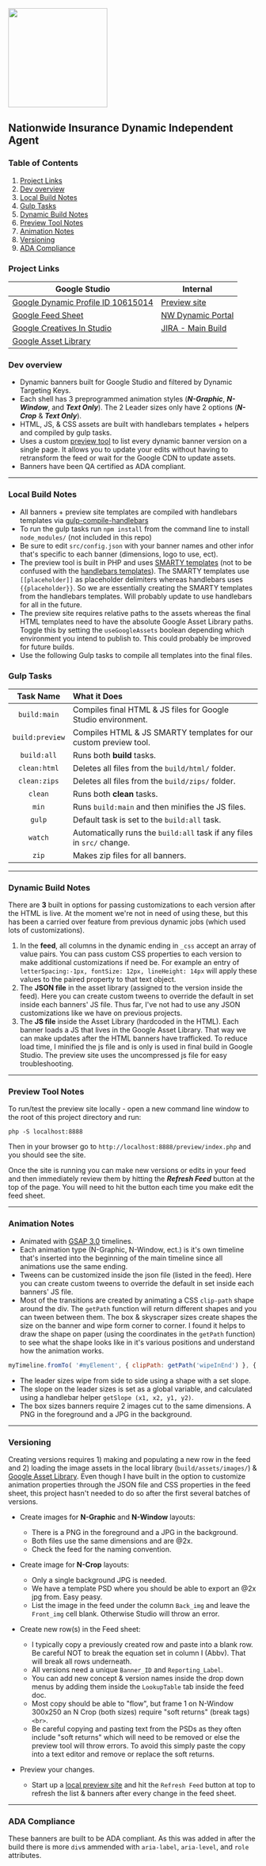 <img src="http://nwemailhost.com/img/fays2018/logo_2x.png" alt="" width="200"/>

## Nationwide Insurance Dynamic Independent Agent 

### Table of Contents
1. [Project Links](#project-links)
2. [Dev overview](#dev-overview)
3. [Local Build Notes](#local-build-notes)
4. [Gulp Tasks](#gulp-tasks)
5. [Dynamic Build Notes](#dynamic-build-notes)
6. [Preview Tool Notes](#preview-tool-notes)
7. [Animation Notes](#animation-notes)
8. [Versioning](#versioning)
9. [ADA Compliance](#ada-compliance)


### Project Links

Google Studio | Internal
-------------|-----------
[Google Dynamic Profile ID&nbsp;10615014](https://www.google.com/doubleclick/studio/#ContentManagement/ProfileGuides:id=10024964&pr=10671564) | [Preview site](https://www.campaign.hogarthww.digital/ctus-nationwide/nationwide-h216652/preview/)
[Google Feed Sheet](https://docs.google.com/spreadsheets/d/19fokeHLH4s2s-O4h7hFQtM_xMMeHfnpYio12QXpGBco/edit?usp=sharing) | [NW Dynamic Portal](https://app.smartsheet.com/b/publish?EQBCT=70380f11c65145f0877331e26abd1ab4)
[Google Creatives In&nbsp;Studio](https://www.google.com/doubleclick/studio/#campaign:campaignId=60276429&advertiserId=42896968&ownerId=300648) | [JIRA - Main Build](https://hogarthdigital.atlassian.net/browse/CTUS-423)
[Google&nbsp;Asset&nbsp;Library](###) | 

### Dev overview

- Dynamic banners built for Google Studio and filtered by Dynamic Targeting Keys.
- Each shell has 3 preprogrammed animation styles (___N-Graphic___, ___N-Window___, and ___Text Only___). The 2 Leader sizes only have 2 options (___N-Crop___ & ___Text Only___).
- HTML, JS, & CSS assets are built with handlebars templates + helpers and compiled by gulp tasks.
- Uses a custom [preview tool](https://www.campaign.hogarthww.digital/ctus-nationwide/nationwide-h216652/preview/) to list every dynamic banner version on a single page. It allows you to update your edits without having to retransform the feed or wait for the Google CDN to update assets.
- Banners have been QA certified as ADA compliant.
---

### Local Build Notes

- All banners + preview site templates are compiled with handlebars templates via [gulp-compile-handlebars](https://www.npmjs.com/package/gulp-compile-handlebars)
- To run the gulp tasks run `npm install` from the command line to install `node_modules/` (not included in this repo)
- Be sure to edit `src/config.json` with your banner names and other infor that's specific to each banner (dimensions, logo to use, ect). 
- The preview tool is built in PHP and uses [SMARTY templates](https://www.smarty.net/) (not to be confused with the [handlebars templates](https://handlebarsjs.com)). The SMARTY templates use `[[placeholder]]` as placeholder delimiters  whereas handlebars uses `{{placeholder}}`. So we are essentially creating the SMARTY templates from the handlebars templates. Will probably update to use handlebars for all in the future.
- The preview site requires relative paths to the assets whereas the final HTML templates need to have the absolute Google Asset Library paths. Toggle this by setting the `useGoogleAssets` boolean depending which environment you intend to publish to. This could probably be improved for future builds.
- Use the following Gulp tasks to compile all templates into the final files.

### Gulp Tasks

| Task Name | What it Does
| :----: | :---
|`build:main` | Compiles final HTML & JS files for Google Studio environment.
|`build:preview` | Compiles HTML & JS SMARTY templates for our custom preview tool.
|`build:all` | Runs both **build** tasks.
|`clean:html` | Deletes all files from the `build/html/` folder.
|`clean:zips` | Deletes all files from the `build/zips/` folder.
|`clean` | Runs both **clean** tasks.
|`min` | Runs `build:main` and then minifies the JS files.
|`gulp` | Default task is set to the `build:all` task.
|`watch` | Automatically runs the `build:all` task if any files in `src/` change.
|`zip` | Makes zip files for all banners.

---
### Dynamic Build Notes

There are **3** built in options for passing customizations to each version after the HTML is live. At the moment we're not in need of using these, but this has been a carried over feature from previous dynamic jobs (which used lots of customizations).
1. In the **feed**, all columns in the dynamic ending in `_css` accept an array of value pairs. You can pass custom CSS properties to each version to make additional customizations if need be. For example an entry of `letterSpacing:-1px, fontSize: 12px, lineHeight: 14px` will apply these values to the paired property to that text object.
2. The **JSON file** in the asset library (assigned to the version inside the feed). Here you can create custom tweens to override the default in set inside each banners' JS file. Thus far, I've not had to use any JSON customizations like we have on previous projects.
3. The **JS file** inside the Asset Library (hardcoded in the HTML). Each banner loads a JS that lives in the Google Asset Library. That way we can make updates after the HTML banners have trafficked. To reduce load time, I minified the js file and is only is used in final build in Google Studio. The preview site uses the uncompressed js file for easy troubleshooting.

---
### Preview Tool Notes
To run/test the preview site locally - open a new command line window to the root of this project directory and run:
```cli
php -S localhost:8888
```
Then in your browser go to `http://localhost:8888/preview/index.php` and you should see the site.

Once the site is running you can make new versions or edits in your feed and then immediately review them by hitting the ___Refresh Feed___ button at the top of the page. You will need to hit the button each time you make edit the feed sheet.

---
### Animation Notes

- Animated with [GSAP 3.0](https://greensock.com/gsap/) timelines.
- Each animation type (N-Graphic, N-Window, ect.) is it's own timeline that's inserted into the beginning of the main timeline since all animations use the same ending.
- Tweens can be customized inside the json file (listed in the feed). Here you can create custom tweens to override the default in set inside each banners' JS file.
- Most of the transitions are created by animating a CSS `clip-path` shape around the div. The `getPath` function will return different shapes and you can tween between them. The box & skyscraper sizes create shapes the size on the banner and wipe form corner to corner. I found it helps to draw the shape on paper (using the coordinates in the `getPath` function) to see what the shape looks like in it's various positions and understand how the animation works.
```javascript
myTimeline.fromTo( '#myElement', { clipPath: getPath('wipeInEnd') }, { clipPath: getPath('wipeOutToLeft') })
````
- The leader sizes wipe from side to side using a shape with a set slope.
- The slope on the leader sizes is set as a global variable, and calculated using a handlebar helper `getSlope (x1, x2, y1, y2)`.
- The box sizes banners require 2 images cut to the same dimensions. A PNG in the foreground and a JPG in the background.

---
### Versioning
Creating versions requires 1) making and populating a new row in the feed and 2) loading the image assets in the local library (`build/assets/images/`) & [Google&nbsp;Asset&nbsp;Library](###). Even though I have built in the option to customize animation properties through the JSON file and CSS properties in the feed sheet, this project hasn't needed to do so after the first several batches of versions.

- Create images for **N-Graphic** and **N-Window** layouts:
    - There is a PNG in the foreground and a JPG in the background. 
    - Both files use the same dimensions and are @2x. 
    - Check the feed for the naming convention.

- Create image for **N-Crop** layouts:
    - Only a single background JPG is needed. 
    - We have a template PSD where you should be able to export an @2x jpg from. Easy peasy. 
    - List the image in the feed under the column `Back_img` and leave the `Front_img` cell blank. Otherwise Studio will throw an error.

- Create new row(s) in the Feed sheet:
	- I typically copy a previously created row and paste into a blank row. Be careful NOT to break the equation set in column I (Abbv). That will break all rows underneath.
  - All versions need a unique `Banner_ID` and `Reporting_Label`. 
  - You can add new concept & version names inside the drop down menus by adding them inside the `LookupTable` tab inside the feed doc.
  - Most copy should be able to "flow", but frame 1 on N-Window 300x250 an N Crop (both sizes) require "soft returns" (break tags) `<br>`.
  - Be careful copying and pasting text from the PSDs as they often include "soft returns" which will need to be removed or else the preview tool will throw errors. To avoid this simply paste the copy into a text editor and remove or replace the soft returns.
- Preview your changes.
  - Start up a [local preview site](#preview-tool-notes) and hit the `Refresh Feed` button at top to refresh the list & banners after every change in the feed sheet.

---
### ADA Compliance
These banners are built to be ADA compliant. As this was added in after the build there is more `div`s ammended with `aria-label`, `aria-level`, and `role` attributes.     
